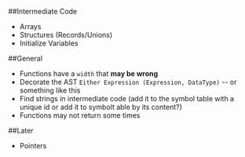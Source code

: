 ##Intermediate Code

* Arrays
* Structures (Records/Unions)
* Initialize Variables

##General

* Functions have a `width` that **may be wrong**
* Decorate the AST `Either Expression (Expression, DataType)` -- or something like this
* Find strings in intermediate code (add it to the symbol table with a unique id or add it to symbolt able by its content?)
* Functions may not return some times

##Later

* Pointers
